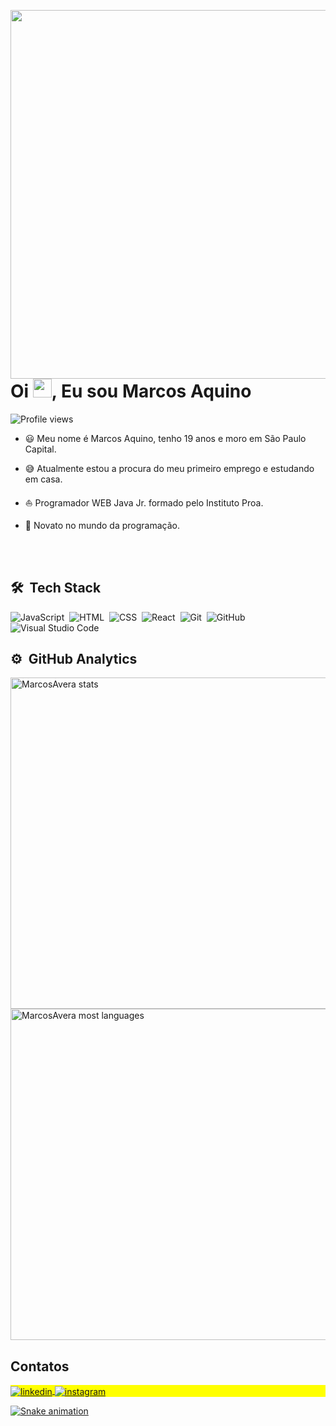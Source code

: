 <img align="right" height="590em" src="https://raw.githubusercontent.com/gist/MarcosAvera/0a929693342b668bf8dc1c897e439d77/raw/c4913516322b7e8ace2c807b9348cc1e37eab81e/Githubcard.svg" /> </p>
<h1 align="left">Oi <img src="https://raw.githubusercontent.com/kaueMarques/kaueMarques/master/hi.gif" height="30px">, Eu sou Marcos Aquino</h1>
<p align="left"> <img src="https://komarev.com/ghpvc/?username=MarcosAvera&color=yellow" alt="Profile views" /> </p>

- 😃 Meu nome é Marcos Aquino, tenho 19 anos e moro em São Paulo Capital.

- 😅 Atualmente estou a procura do meu primeiro emprego e estudando em casa.

- ⛵ Programador WEB Java Jr. formado pelo Instituto Proa.

- 💖 Novato no mundo da programação.

<br><br>

## 🛠 &nbsp;Tech Stack

![JavaScript](https://img.shields.io/badge/-JavaScript-05122A?style=flat&logo=javascript)&nbsp;
![HTML](https://img.shields.io/badge/-HTML-05122A?style=flat&logo=HTML5)&nbsp;
![CSS](https://img.shields.io/badge/-CSS-05122A?style=flat&logo=CSS3&logoColor=1572B6)&nbsp;
![React](https://img.shields.io/badge/-React-05122A?style=flat&logo=react)&nbsp;
![Git](https://img.shields.io/badge/-Git-05122A?style=flat&logo=git)&nbsp;
![GitHub](https://img.shields.io/badge/-GitHub-05122A?style=flat&logo=github)&nbsp;
![Visual Studio Code](https://img.shields.io/badge/-Visual%20Studio%20Code-05122A?style=flat&logo=visual-studio-code&logoColor=007ACC)&nbsp;

## ⚙️ &nbsp;GitHub Analytics

<p align="left">
<img width="530em" src="https://github-readme-stats.vercel.app/api?username=MarcosAvera&show_icons=true&theme=radical" alt="MarcosAvera stats"/>
<img width="530em" src="https://github-readme-stats.vercel.app/api/top-langs/?username=MarcosAvera&layout=compact&theme=radical" alt="MarcosAvera most languages"/>
</p>

## Contatos
<p align="left" style="background:yellow">
<a href="https://linkedin.com/in/Marcos Aquino" target="_blank">
  <img align="center" src="https://img.shields.io/badge/-Marcos Aquino-05122A?style=flat&logo=linkedin" alt="linkedin"/>
<a href="https://instagram.com/marquin_aquino" target="_blank">
 <img align="center" src="https://img.shields.io/badge/-MarcosAquino-05122A?style=flat&logo=instagram" alt="instagram"/>
 
 ![Snake animation](https://github.com/DevOrosco/DevOrosco/blob/output/github-contribution-grid-snake.svg) 
